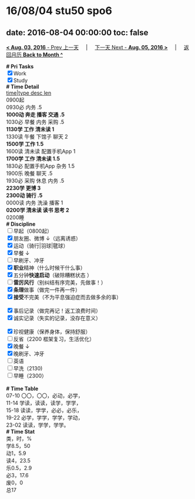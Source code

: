 # 16/08/04 stu50 spo6

date: 2016-08-04 00:00:00
toc: false
---
[**< Aug. 03, 2016** - Prev 上一天](/lifelogs/2016/08/d03.md) &nbsp; &nbsp; | &nbsp; &nbsp; [下一天 Next - **Aug. 05, 2016 >**](/lifelogs/2016/08/d05.md) &nbsp; &nbsp; |  &nbsp; &nbsp; [返回月历 **Back to Month ^**](/lifelogs/2016/08/index.md)
<br/>		<div><b># Pri Tasks</b></div>		<div><input checked="true" type="checkbox"/>Work</div>		<div><input checked="true" type="checkbox"/>Study</div><div>				<div><b># Time Detail</b></div>		</div>		<div><u>time|type desc len</u></div>		<div>0900起</div>		<div>0930必 内务 .5</div>		<div><b>1000动 奔走 播客 交通 .5</b></div>		<div>1030必 早餐 内务 采购 .5</div>		<div><b>1130学 工作 清未读 1</b></div><div>1330读 午餐 下馆子 聊天 2</div>		<div><b>1500学 工作 1.5</b></div>		<div>1600读 清未读 配置手机App 1</div>		<div><b>1700学 工作 清未读 1.5</b></div>		<div>1830必 配置手机App 杂务 1.5</div><div>1900乐 晚餐 聊天 .5</div>		<div>1930必 采购 休息 内务 .5</div>		<div><b>2230学 更博 3</b></div>		<div><b>2300动 骑行 .5</b></div><div>0000读 内务 洗澡 播客 1</div>		<div><b>0200学 清未读 读书 思考 2</b></div>		<div>0200睡</div><div><b># Discipline</b></div>		<div><input type="checkbox"/>早起（0800起）</div>		<div><input checked="true" type="checkbox"/>朋友圈、微博 ↓（远离诱惑）</div>		<div><input checked="true" type="checkbox"/>运动（骑行|羽球|毽球）</div><div><input checked="true" type="checkbox"/>早餐 ↓</div>		<div><input type="checkbox"/>早刷牙、冲牙</div><div><input checked="true" type="checkbox"/><b>职业</b>精神（什么时候干什么事）</div>		<div><input checked="true" type="checkbox"/>五分钟<b>快速启动</b>（破除糟糕状态 ）</div><div><input type="checkbox"/><b>雷厉风行</b>（别纠结有序完美，先做事！）</div>		<div><input checked="true" type="checkbox"/><b>条理</b>做事（做完一件再一件）</div>		<div><input checked="true" type="checkbox"/><b>接受</b>不完美（不为平息强迫症而去做多余的事）</div>		<div>				<div>						<div><br/></div>				</div>		</div>		<div><input checked="true" type="checkbox"/>事后记录（做完再记！返工浪费时间）</div>		<div><input checked="true" type="checkbox"/>诚实记录（失实的记录，没存在意义）</div>		<div>				<div><br/></div>				<div><input checked="true" type="checkbox"/>珍视健康（保养身体，保持舒服）</div>		</div>		<div><input type="checkbox"/>反省（2200 框架复习，生活优化）</div><div><input checked="true" type="checkbox"/>晚餐 ↓</div>		<div><input checked="true" type="checkbox"/>晚刷牙、冲牙</div><div><input type="checkbox"/>英语</div>		<div><input type="checkbox"/>早洗（2130)</div>		<div><input type="checkbox"/>早睡（2300）</div><div><br/></div>		<div><b># Time Table</b></div>		<div>07-10 〇〇，〇〇，必动，必学，</div>		<div>11-14 学读，读读，读学，学学，</div>		<div>15-18 读读，学学，必必，必乐，</div>		<div>19-22 必学，学学，学学，学动，</div>		<div>23-02 读读，学学，学学。</div><div><b># Time Stat</b></div>		<div>类，时，%</div>		<div>学8.5，50</div>		<div>动1，5.9</div>		<div>读4，23.5</div>		<div>乐0.5，2.9</div>		<div>必3，17.6</div>		<div>废0，0</div>		<div>总17</div>
